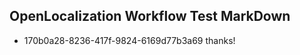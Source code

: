 ## OpenLocalization Workflow Test MarkDown
* 170b0a28-8236-417f-9824-6169d77b3a69 thanks!

<!--HONumber=Jul16_HO3-->


